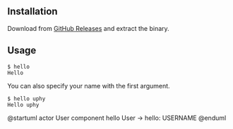 ## Installation

Download from [GitHub Releases](https://github.com/uphy/vuepress-example/releases) and extract the binary.

## Usage

```console
$ hello
Hello
```

You can also specify your name with the first argument.

```console
$ hello uphy
Hello uphy
```

@startuml
actor User
component hello
User -> hello: USERNAME
@enduml